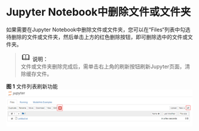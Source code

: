 # Jupyter Notebook中删除文件或文件夹<a name="modelarts_23_0120"></a>

如果需要在Jupyter Notebook中删除文件或文件夹，您可以在“Files“列表中勾选待删除的文件或文件夹，然后单击上方的红色删除按钮，即可删除选中的文件或文件夹。

>![](public_sys-resources/icon-note.gif) **说明：**   
>文件或文件夹删除完成后，需单击右上角的刷新按钮刷新Jupyter页面，清除缓存文件。  

**图 1**  文件列表刷新功能<a name="fig16644141413385"></a>  
![](figures/文件列表刷新功能.png "文件列表刷新功能")

